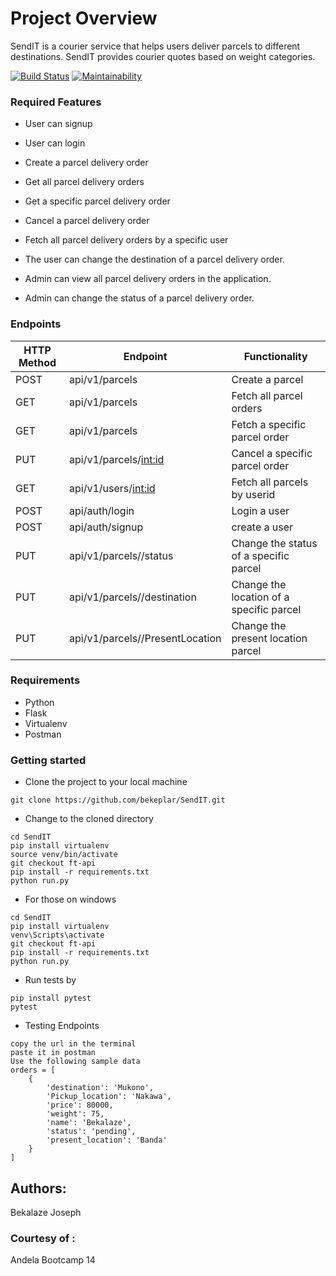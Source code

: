 # Project Overview
SendIT is a courier service that helps users deliver parcels to different destinations. SendIT provides courier quotes based on weight categories.


[![Build Status](https://travis-ci.org/bekeplar/SendIT.svg?branch=develop)](https://travis-ci.org/bekeplar/SendIT)
[![Maintainability](https://api.codeclimate.com/v1/badges/3572e2c0da5d9b0127e5/maintainability)](https://codeclimate.com/github/bekeplar/SendIT/maintainability)


### Required Features
- User can signup

- User can login

- Create a parcel delivery order

- Get all parcel delivery orders

- Get a specific parcel delivery order

- Cancel a parcel delivery order

- Fetch all parcel delivery orders by a specific user

- The user can change the destination of a parcel delivery order.

- Admin can view all parcel delivery orders in the application.

- Admin can change the status of a parcel delivery order.

### Endpoints

HTTP Method|Endpoint|Functionality
-----------|--------|-------------
POST|api/v1/parcels|Create a parcel
GET|api/v1/parcels|Fetch all parcel orders
GET|api/v1/parcels|Fetch a specific parcel order
PUT|api/v1/parcels/<int:id>|Cancel a specific parcel order
GET|api/v1/users/<int:id>|Fetch all parcels by userid
POST|api/auth/login|Login a user
POST|api/auth/signup|create a user
PUT|api/v1/parcels/<parcelId>/status|Change the status of a specific parcel
PUT|api/v1/parcels/<parcelId>/destination|Change the location of a specific parcel
PUT|api/v1/parcels/<parcelId>/PresentLocation|Change the present location parcel




### Requirements

- Python
- Flask
- Virtualenv
- Postman

### Getting started
* Clone the project to your local machine
```
git clone https://github.com/bekeplar/SendIT.git
```
* Change to the cloned directory
```
cd SendIT
pip install virtualenv
source venv/bin/activate
git checkout ft-api
pip install -r requirements.txt
python run.py
```
* For those on windows
```
cd SendIT
pip install virtualenv
venv\Scripts\activate
git checkout ft-api
pip install -r requirements.txt
python run.py
```
* Run tests by
```
pip install pytest
pytest

```
* Testing Endpoints
```
copy the url in the terminal
paste it in postman
Use the following sample data
orders = [
    {
        'destination': 'Mukono',
        'Pickup_location': 'Nakawa',
        'price': 80000,
        'weight': 75,
        'name': 'Bekalaze',
        'status': 'pending',
        'present_location': 'Banda'
    }
]

```


## Authors:
Bekalaze Joseph

### Courtesy of :
Andela Bootcamp 14


